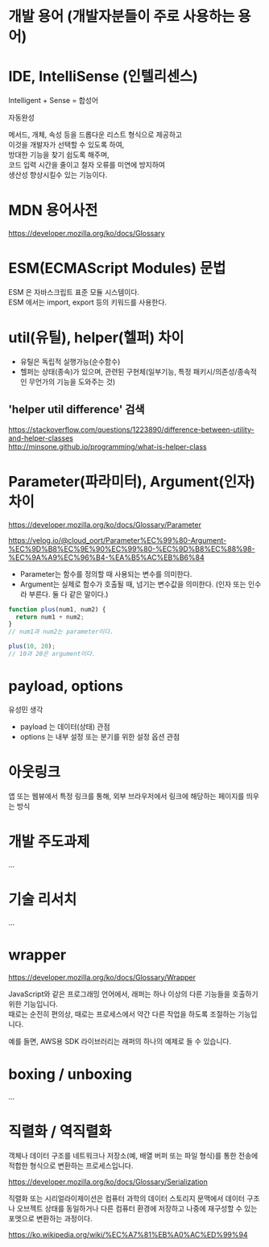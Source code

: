 # 개발 용어 (개발자분들이 주로 사용하는 용어)

# IDE, IntelliSense (인텔리센스)

Intelligent + Sense = 합성어

자동완성

메서드, 개체, 속성 등을 드롭다운 리스트 형식으로 제공하고  
이것을 개발자가 선택할 수 있도록 하여,  
방대한 기능을 찾기 쉽도록 해주며,  
코드 입력 시간을 줄이고 철자 오류를 미연에 방지하여  
생산성 향상시킬수 있는 기능이다.

# MDN 용어사전

https://developer.mozilla.org/ko/docs/Glossary

# ESM(ECMAScript Modules) 문법

ESM 은 자바스크립트 표준 모듈 시스템이다.  
ESM 에서는 import, export 등의 키워드를 사용한다.

# util(유틸), helper(헬퍼) 차이

- 유틸은 독립적 실행가능(순수함수)
- 헬퍼는 상태(종속)가 있으며, 관련된 구현체(일부기능, 특정 패키시/의존성/종속적인 무언가의 기능을 도와주는 것)

## 'helper util difference' 검색

https://stackoverflow.com/questions/1223890/difference-between-utility-and-helper-classes  
http://minsone.github.io/programming/what-is-helper-class

# Parameter(파라미터), Argument(인자) 차이

https://developer.mozilla.org/ko/docs/Glossary/Parameter

https://velog.io/@cloud_oort/Parameter%EC%99%80-Argument-%EC%9D%B8%EC%9E%90%EC%99%80-%EC%9D%B8%EC%88%98-%EC%9A%A9%EC%96%B4-%EA%B5%AC%EB%B6%84

- Parameter는 함수를 정의할 때 사용되는 변수를 의미한다.
- Argument는 실제로 함수가 호출될 때, 넘기는 변수값을 의미한다. (인자 또는 인수라 부른다. 둘 다 같은 말이다.)

```javascript
function plus(num1, num2) {
  return num1 + num2;
}
// num1과 num2는 parameter이다.

plus(10, 20);
// 10과 20은 argument이다.
```

# payload, options

유성민 생각

- payload 는 데이터(상태) 관점
- options 는 내부 설정 또는 분기를 위한 설정 옵션 관점

# 아웃링크

앱 또는 웹뷰에서 특정 링크를 통해, 외부 브라우저에서 링크에 해당하는 페이지를 띄우는 방식

# 개발 주도과제

...

# 기술 리서치

...

# wrapper

https://developer.mozilla.org/ko/docs/Glossary/Wrapper

JavaScript와 같은 프로그래밍 언어에서, 래퍼는 하나 이상의 다른 기능들을 호출하기 위한 기능입니다.  
때로는 순전히 편의상, 때로는 프로세스에서 약간 다른 작업을 하도록 조절하는 기능입니다.

예를 들면, AWS용 SDK 라이브러리는 래퍼의 하나의 예제로 들 수 있습니다.

# boxing / unboxing

...

# 직렬화 / 역직렬화

객체나 데이터 구조를 네트워크나 저장소(예, 배열 버퍼 또는 파일 형식)를 통한 전송에 적합한 형식으로 변환하는 프로세스입니다.

https://developer.mozilla.org/ko/docs/Glossary/Serialization

직렬화 또는 시리얼라이제이션은 컴퓨터 과학의 데이터 스토리지 문맥에서 데이터 구조나 오브젝트 상태를 동일하거나 다른 컴퓨터 환경에 저장하고 나중에 재구성할 수 있는 포맷으로 변환하는 과정이다.

https://ko.wikipedia.org/wiki/%EC%A7%81%EB%A0%AC%ED%99%94
